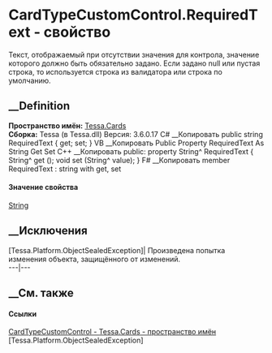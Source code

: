 # CardTypeCustomControl.RequiredText - свойство
Текст, отображаемый при отсутствии значения для контрола, значение которого
должно быть обязательно задано.
Если задано null или пустая строка, то используется строка из валидатора или
строка по умолчанию.
##  __Definition
 **Пространство имён:** [Tessa.Cards](N_Tessa_Cards.htm)  
 **Сборка:** Tessa (в Tessa.dll) Версия: 3.6.0.17
C# __Копировать
     public string RequiredText { get; set; }
VB __Копировать
     Public Property RequiredText As String
    	Get
    	Set
C++ __Копировать
     public:
    property String^ RequiredText {
    	String^ get ();
    	void set (String^ value);
    }
F# __Копировать
     member RequiredText : string with get, set
#### Значение свойства
[String](https://learn.microsoft.com/dotnet/api/system.string)
##  __Исключения
[Tessa.Platform.ObjectSealedException]| Произведена попытка изменения объекта,
защищённого от изменений.  
---|---  
##  __См. также
#### Ссылки
[CardTypeCustomControl - ](T_Tessa_Cards_CardTypeCustomControl.htm)
[Tessa.Cards - пространство имён](N_Tessa_Cards.htm)
[Tessa.Platform.ObjectSealedException]
